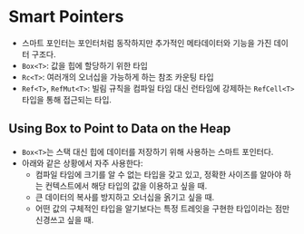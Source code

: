 # Smart Pointers

* 스마트 포인터는 포인터처럼 동작하지만 추가적인 메타데이터와 기능을 가진 데이터 구조다.
* `Box<T>`: 값을 힙에 할당하기 위한 타입
* `Rc<T>`: 여러개의 오너십을 가능하게 하는 참조 카운팅 타입 
* `Ref<T>`, `RefMut<T>`: 빌림 규칙을 컴파일 타임 대신 런타임에 강제하는 `RefCell<T>` 타입을 통해 접근되는 타입.

## Using Box<T> to Point to Data on the Heap

* `Box<T>`는 스택 대신 힙에 데이터를 저장하기 위해 사용하는 스마트 포인터다.
* 아래와 같은 상황에서 자주 사용한다:
  * 컴파일 타임에 크기를 알 수 없는 타입을 갖고 있고, 정확한 사이즈를 알아야 하는 컨텍스트에서 해당 타입의 값을 이용하고 싶을 때.
  * 큰 데이터의 복사를 방지하고 오너십을 옭기고 싶을 때.
  * 어떤 값의 구체적인 타입을 알기보다는 특정 트레잇을 구현한 타입이라는 점만 신경쓰고 싶을 때.

